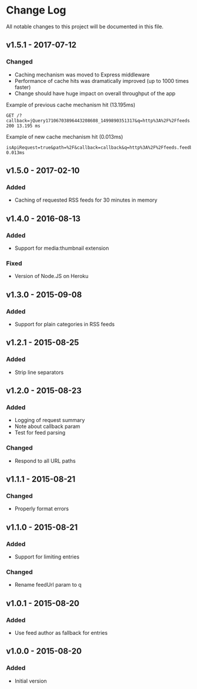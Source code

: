 # Change Log
All notable changes to this project will be documented in this file.

## v1.5.1 - 2017-07-12
### Changed
- Caching mechanism was moved to Express middleware
- Performance of cache hits was dramatically improved (up to 1000 times faster)
- Change should have huge impact on overall throughput of the app

Example of previous cache mechanism hit (13.195ms)

```
GET /?callback=jQuery17106703896443208608_1499890351317&q=http%3A%2F%2Ffeeds.feedburner.com%2FDawanda&num=3&_=1499890351593 200 13.195 ms
```

Example of new cache mechanism hit (0.013ms)

```
isApiRequest=true&path=%2F&callback=callback&q=http%3A%2F%2Ffeeds.feedburner.com%2FDawanda&num=3: 0.013ms
```

## v1.5.0 - 2017-02-10
### Added
- Caching of requested RSS feeds for 30 minutes in memory

## v1.4.0 - 2016-08-13
### Added
- Support for media:thumbnail extension

### Fixed
- Version of Node.JS on Heroku

## v1.3.0 - 2015-09-08
### Added
- Support for plain categories in RSS feeds

## v1.2.1 - 2015-08-25
### Added
- Strip line separators

## v1.2.0 - 2015-08-23
### Added
- Logging of request summary
- Note about callback param
- Test for feed parsing

### Changed
- Respond to all URL paths

## v1.1.1 - 2015-08-21
### Changed
- Properly format errors

## v1.1.0 - 2015-08-21
### Added
- Support for limiting entries

### Changed
- Rename feedUrl param to q

## v1.0.1 - 2015-08-20
### Added
- Use feed author as fallback for entries

## v1.0.0 - 2015-08-20
### Added
- Initial version
